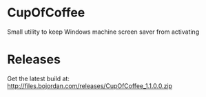 CupOfCoffee
===========

Small utility to keep Windows machine screen saver from activating

Releases
========

Get the latest build at:
  http://files.bojordan.com/releases/CupOfCoffee_1.1.0.0.zip
